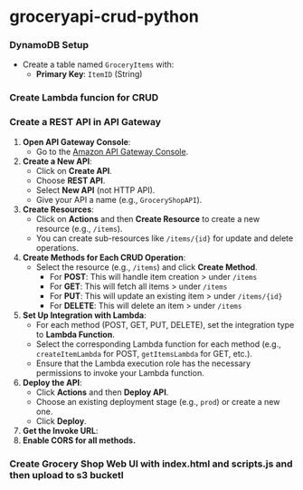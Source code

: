# groceryapi-crud-python

### **DynamoDB Setup**

- Create a table named `GroceryItems` with:
    - **Primary Key**: `ItemID` (String)
###
### Create Lambda funcion for CRUD


### Create a REST API in API Gateway

1. **Open API Gateway Console**:
    - Go to the [Amazon API Gateway Console](https://console.aws.amazon.com/apigateway/).
2. **Create a New API**:
    - Click on **Create API**.
    - Choose **REST API**.
    - Select **New API** (not HTTP API).
    - Give your API a name (e.g., `GroceryShopAPI`).
3. **Create Resources**:
    - Click on **Actions** and then **Create Resource** to create a new resource (e.g., `/items`).
    - You can create sub-resources like `/items/{id}` for update and delete operations.
4. **Create Methods for Each CRUD Operation**:
    - Select the resource (e.g., `/items`) and click **Create Method**.
        - For **POST**: This will handle item creation > under `/items`
        - For **GET**: This will fetch all items > under `/items`
        - For **PUT**: This will update an existing item > under `/items/{id}`
        - For **DELETE**: This will delete an item > under `/items`
5. **Set Up Integration with Lambda**:
    - For each method (POST, GET, PUT, DELETE), set the integration type to **Lambda Function**.
    - Select the corresponding Lambda function for each method (e.g., `createItemLambda` for POST, `getItemsLambda` for GET, etc.).
    - Ensure that the Lambda execution role has the necessary permissions to invoke your Lambda function.
6. **Deploy the API**:
    - Click **Actions** and then **Deploy API**.
    - Choose an existing deployment stage (e.g., `prod`) or create a new one.
    - Click **Deploy**.
7. **Get the Invoke URL**:
8. **Enable CORS for all methods.**
###
### Create Grocery Shop Web UI with index.html and scripts.js and then upload to s3 bucketl